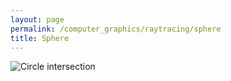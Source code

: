 ```yaml
---
layout: page
permalink: /computer_graphics/raytracing/sphere
title: Sphere
---
```


![Circle intersection](circle-intersection.png)



